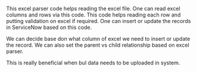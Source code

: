This excel parser code helps reading the excel file. One can read excel columns and rows via this code. This code helps reading each row and putting validation on excel if required. One can insert or update the records in ServiceNow based on this code.

We can decide base don what column of excel we need to insert or update the record. We can also set the parent vs child relationship based on excel parser.

This is really beneficial when bul data needs to be uploaded in system.
